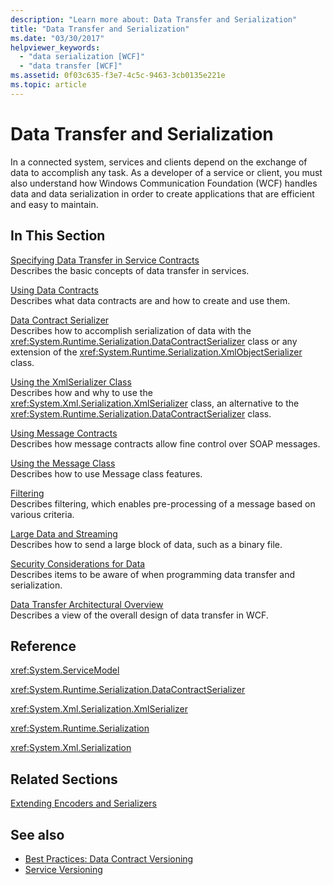 ```yaml
---
description: "Learn more about: Data Transfer and Serialization"
title: "Data Transfer and Serialization"
ms.date: "03/30/2017"
helpviewer_keywords: 
  - "data serialization [WCF]"
  - "data transfer [WCF]"
ms.assetid: 0f03c635-f3e7-4c5c-9463-3cb0135e221e
ms.topic: article
---
```

# Data Transfer and Serialization

In a connected system, services and clients depend on the exchange of data to accomplish any task. As a developer of a service or client, you must also understand how Windows Communication Foundation (WCF) handles data and data serialization in order to create applications that are efficient and easy to maintain.  
  
## In This Section  

 [Specifying Data Transfer in Service Contracts](specifying-data-transfer-in-service-contracts.md)  
 Describes the basic concepts of data transfer in services.  
  
 [Using Data Contracts](using-data-contracts.md)  
 Describes what data contracts are and how to create and use them.  
  
 [Data Contract Serializer](data-contract-serializer.md)  
 Describes how to accomplish serialization of data with the <xref:System.Runtime.Serialization.DataContractSerializer> class or any extension of the <xref:System.Runtime.Serialization.XmlObjectSerializer> class.  
  
 [Using the XmlSerializer Class](using-the-xmlserializer-class.md)  
 Describes how and why to use the <xref:System.Xml.Serialization.XmlSerializer> class, an alternative to the <xref:System.Runtime.Serialization.DataContractSerializer> class.  
  
 [Using Message Contracts](using-message-contracts.md)  
 Describes how message contracts allow fine control over SOAP messages.  
  
 [Using the Message Class](using-the-message-class.md)  
 Describes how to use Message class features.  
  
 [Filtering](filtering.md)  
 Describes filtering, which enables pre-processing of a message based on various criteria.  
  
 [Large Data and Streaming](large-data-and-streaming.md)  
 Describes how to send a large block of data, such as a binary file.  
  
 [Security Considerations for Data](security-considerations-for-data.md)  
 Describes items to be aware of when programming data transfer and serialization.  
  
 [Data Transfer Architectural Overview](data-transfer-architectural-overview.md)  
 Describes a view of the overall design of data transfer in WCF.  
  
## Reference  

 <xref:System.ServiceModel>  
  
 <xref:System.Runtime.Serialization.DataContractSerializer>  
  
 <xref:System.Xml.Serialization.XmlSerializer>  
  
 <xref:System.Runtime.Serialization>  
  
 <xref:System.Xml.Serialization>  
  
## Related Sections  

 [Extending Encoders and Serializers](../extending/extending-encoders-and-serializers.md)  
  
## See also

- [Best Practices: Data Contract Versioning](../best-practices-data-contract-versioning.md)
- [Service Versioning](../service-versioning.md)
